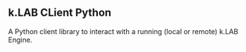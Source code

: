## k.LAB CLient Python

A Python client library to interact with a running (local or remote) k.LAB Engine.